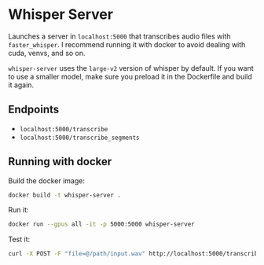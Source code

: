 # Whisper Server

Launches a server in `localhost:5000` that transcribes audio files with `faster_whisper`. I recommend running it with docker to avoid dealing with cuda, venvs, and so on.

`whisper-server` uses the `large-v2` version of whisper by default. If you want to use a smaller model, make sure you preload it in the Dockerfile and build it again.

## Endpoints

- `localhost:5000/transcribe`
- `localhost:5000/transcribe_segments`

## Running with docker

Build the docker image:
``` sh
docker build -t whisper-server .
```

Run it:
``` sh
docker run --gpus all -it -p 5000:5000 whisper-server
```

Test it:
``` sh
curl -X POST -F "file=@/path/input.wav" http://localhost:5000/transcribe
```


